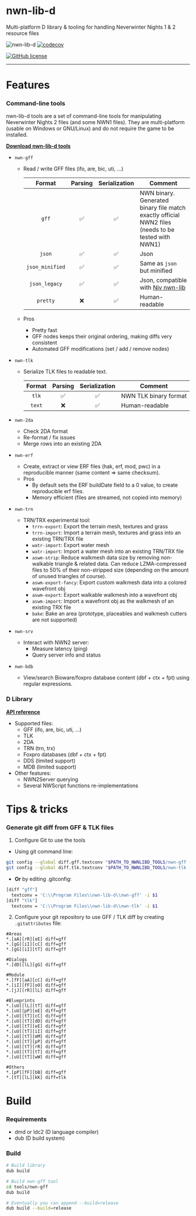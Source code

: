 # nwn-lib-d
Multi-platform D library & tooling for handling Neverwinter Nights 1 & 2 resource files

![nwn-lib-d](https://github.com/CromFr/nwn-lib-d/workflows/nwn-lib-d/badge.svg)
[![codecov](https://codecov.io/gh/CromFr/nwn-lib-d/branch/master/graph/badge.svg)](https://codecov.io/gh/CromFr/nwn-lib-d)

[![GitHub license](https://img.shields.io/badge/license-GPL%203.0-blue.svg)](https://raw.githubusercontent.com/CromFr/nwn-lib-d/master/LICENSE)

---

# Features

### Command-line tools

nwn-lib-d tools are a set of command-line tools for manipulating Neverwinter
Nights 2 files (and some NWN1 files). They are multi-platform (usable on Windows
or GNU/Linux) and do not require the game to be installed.

__[Download nwn-lib-d tools](https://github.com/CromFr/nwn-lib-d/releases)__

- `nwn-gff`
  + Read / write GFF files (ifo, are, bic, uti, ...)

    |      Format     |      Parsing       |   Serialization    |                                              Comment                                               |
    | :-------------: | :----------------: | :----------------: | -------------------------------------------------------------------------------------------------- |
    |      `gff`      | :white_check_mark: | :white_check_mark: | NWN binary. Generated binary file match exactly official NWN2 files (needs to be tested with NWN1) |
    |      `json`     | :white_check_mark: | :white_check_mark: | Json                                                                                               |
    | `json_minified` | :white_check_mark: | :white_check_mark: | Same as `json` but minified                                                                        |
    |  `json_legacy`  | :white_check_mark: | :white_check_mark: | Json, compatible with [Niv nwn-lib](https://github.com/niv/nwn-lib)                                |
    |     `pretty`    |        :x:         | :white_check_mark: | Human-readable                                                                                     |

  + Pros
    * Pretty fast
    * GFF nodes keeps their original ordering, making diffs very consistent
    * Automated GFF modifications (set / add / remove nodes)

- `nwn-tlk`
  + Serialize TLK files to readable text.

    | Format |      Parsing       |   Serialization    |        Comment        |
    | :----: | :----------------: | :----------------: | --------------------- |
    | `tlk`  | :white_check_mark: | :white_check_mark: | NWN TLK binary format |
    | `text` |        :x:         | :white_check_mark: | Human-readable        |

- `nwn-2da`
  + Check 2DA format
  + Re-format / fix issues
  + Merge rows into an existing 2DA

- `nwn-erf`
  + Create, extract or view ERF files (hak, erf, mod, pwc) in a reproducible manner (same content => same checksum).
  + Pros
    * By default sets the ERF buildDate field to a 0 value, to create reproducible erf files.
    * Memory efficient (files are streamed, not copied into memory)

- `nwn-trn`
  + TRN/TRX experimental tool:
    * `trrn-export`: Export the terrain mesh, textures and grass
    * `trrn-import`: Import a terrain mesh, textures and grass into an existing TRN/TRX file
    * `watr-import`: Export water mesh
    * `watr-import`: Import a water mesh into an existing TRN/TRX file
    * `aswm-strip`: Reduce walkmesh data size by removing non-walkable triangle & related data. Can reduce LZMA-compressed files to 50% of their non-stripped size (depending on the amount of unused triangles of course).
    * `aswm-export-fancy`: Export custom walkmesh data into a colored wavefront obj
    * `aswm-export`: Export walkable walkmesh into a wavefront obj
    * `aswm-import`: Import a wavefront obj as the walkmesh of an existing TRX file
    * `bake`: Bake an area (prototype, placeables and walkmesh cutters are not supported)

- `nwn-srv`
  + Interact with NWN2 server:
    * Measure latency (ping)
    * Query server info and status

- `nwn-bdb`
  + View/search Bioware/foxpro database content (dbf + ctx + fpt) using regular expressions.


### D Library

__[API reference](https://cromfr.github.io/nwn-lib-d/docs)__

- Supported files:
  + GFF (ifo, are, bic, uti, ...)
  + TLK
  + 2DA
  + TRN (trn, trx)
  + Foxpro databases (dbf + ctx + fpt)
  + DDS (limited support)
  + MDB (limited support)
- Other features:
  + NWN2Server querying
  + Several NWScript functions re-implementations


# Tips & tricks

### Generate git diff from GFF & TLK files

1. Configure Git to use the tools
  - Using git command line:
  ```sh
  git config --global diff.gff.textconv "$PATH_TO_NWNLIBD_TOOLS/nwn-gff -i \$1"
  git config --global diff.tlk.textconv "$PATH_TO_NWNLIBD_TOOLS/nwn-tlk -i \$1"
  ```
  - __Or__ by editing .gitconfig:
  ```sh
  [diff "gff"]
    textconv = 'C:\\Program Files\\nwn-lib-d\\nwn-gff' -i $1
  [diff "tlk"]
    textconv = 'C:\\Program Files\\nwn-lib-d\\nwn-tlk' -i $1
  ```

2. Configure your git repository to use GFF / TLK diff by creating `.gitattributes` file:
```
#Areas
*.[aA][rR][eE] diff=gff
*.[gG][iI][cC] diff=gff
*.[gG][iI][tT] diff=gff

#Dialogs
*.[dD][lL][gG] diff=gff

#Module
*.[fF][aA][cC] diff=gff
*.[iI][fF][oO] diff=gff
*.[jJ][rR][lL] diff=gff

#Blueprints
*.[uU][lL][tT] diff=gff
*.[uU][pP][eE] diff=gff
*.[uU][tT][cC] diff=gff
*.[uU][tT][dD] diff=gff
*.[uU][tT][eE] diff=gff
*.[uU][tT][iI] diff=gff
*.[uU][tT][mM] diff=gff
*.[uU][tT][pP] diff=gff
*.[uU][tT][rR] diff=gff
*.[uU][tT][tT] diff=gff
*.[uU][tT][wW] diff=gff

#Others
*.[pP][fF][bB] diff=gff
*.[tT][lL][kK] diff=tlk
```




# Build

### Requirements
- dmd or ldc2 (D language compiler)
- dub (D build system)

### Build
```sh
# Build library
dub build

# Build nwn-gff tool
cd tools/nwn-gff
dub build

# Eventually you can append --build=release
dub build --build=release
```
